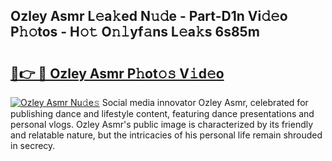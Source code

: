 ## Ozley Asmr L𝚎a𝚔ed N𝚞𝚍e - Part-D1n Vi𝚍𝚎o P𝚑𝚘tos - H𝚘𝚝 O𝚗𝚕yf𝚊ns L𝚎a𝚔s 6s85m

# <h2><a href="http://kfeh29.oniu.top/?m=Ozley+Asmr">🔗👉 🔴 Ozley Asmr P𝚑ot𝚘𝚜 V𝚒d𝚎o</a></h2>

[![Ozley Asmr Nu𝚍e𝚜](https://i.imgur.com/0qMVB7G.gif)](http://kfeh29.oniu.top/?m=Ozley+Asmr)
Social media innovator Ozley Asmr, celebrated for publishing dance and lifestyle content, featuring dance presentations and personal vlogs. Ozley Asmr's public image is characterized by its friendly and relatable nature, but the intricacies of his personal life remain shrouded in secrecy.  
